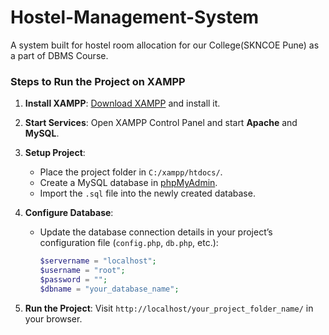 # Hostel-Management-System
A system built for hostel room allocation for our College(SKNCOE Pune) as a part of DBMS Course.

### Steps to Run the Project on XAMPP

1. **Install XAMPP**: [Download XAMPP](https://www.apachefriends.org/index.html) and install it.

2. **Start Services**: Open XAMPP Control Panel and start **Apache** and **MySQL**.

3. **Setup Project**:
   - Place the project folder in `C:/xampp/htdocs/`.
   - Create a MySQL database in [phpMyAdmin](http://localhost/phpmyadmin/).
   - Import the `.sql` file into the newly created database.

4. **Configure Database**:
   - Update the database connection details in your project’s configuration file (`config.php`, `db.php`, etc.):
     ```php
     $servername = "localhost";
     $username = "root";
     $password = "";
     $dbname = "your_database_name";
     ```

5. **Run the Project**: Visit `http://localhost/your_project_folder_name/` in your browser.
